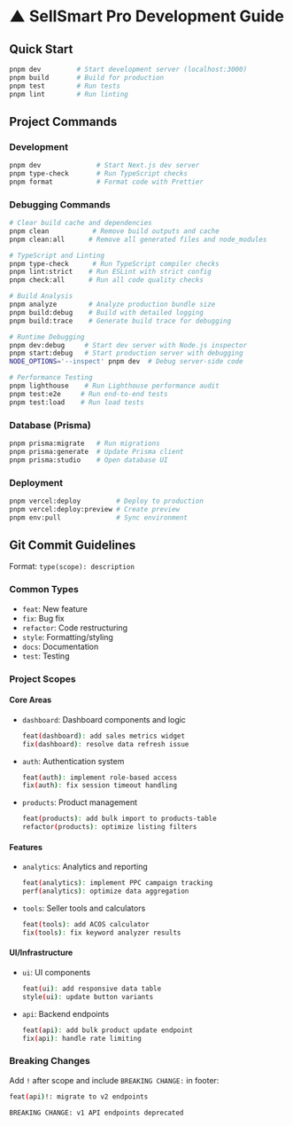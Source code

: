 # ▲ SellSmart Pro Development Guide

## Quick Start

```bash
pnpm dev         # Start development server (localhost:3000)
pnpm build       # Build for production
pnpm test        # Run tests
pnpm lint        # Run linting
```

## Project Commands

### Development
```bash
pnpm dev              # Start Next.js dev server
pnpm type-check       # Run TypeScript checks
pnpm format           # Format code with Prettier
```
### Debugging Commands
```bash
# Clear build cache and dependencies
pnpm clean           # Remove build outputs and cache
pnpm clean:all      # Remove all generated files and node_modules

# TypeScript and Linting
pnpm type-check      # Run TypeScript compiler checks
pnpm lint:strict    # Run ESLint with strict config
pnpm check:all      # Run all code quality checks

# Build Analysis
pnpm analyze        # Analyze production bundle size
pnpm build:debug    # Build with detailed logging
pnpm build:trace    # Generate build trace for debugging

# Runtime Debugging
pnpm dev:debug     # Start dev server with Node.js inspector
pnpm start:debug   # Start production server with debugging
NODE_OPTIONS='--inspect' pnpm dev  # Debug server-side code

# Performance Testing
pnpm lighthouse    # Run Lighthouse performance audit
pnpm test:e2e     # Run end-to-end tests
pnpm test:load    # Run load tests
```

### Database (Prisma)
```bash
pnpm prisma:migrate   # Run migrations
pnpm prisma:generate  # Update Prisma client
pnpm prisma:studio    # Open database UI
```

### Deployment
```bash
pnpm vercel:deploy         # Deploy to production
pnpm vercel:deploy:preview # Create preview
pnpm env:pull              # Sync environment
```

## Git Commit Guidelines

Format: `type(scope): description`

### Common Types
- `feat`: New feature
- `fix`: Bug fix
- `refactor`: Code restructuring
- `style`: Formatting/styling
- `docs`: Documentation
- `test`: Testing

### Project Scopes

#### Core Areas
- `dashboard`: Dashboard components and logic
  ```bash
  feat(dashboard): add sales metrics widget
  fix(dashboard): resolve data refresh issue
  ```

- `auth`: Authentication system
  ```bash
  feat(auth): implement role-based access
  fix(auth): fix session timeout handling
  ```

- `products`: Product management
  ```bash
  feat(products): add bulk import to products-table
  refactor(products): optimize listing filters
  ```

#### Features
- `analytics`: Analytics and reporting
  ```bash
  feat(analytics): implement PPC campaign tracking
  perf(analytics): optimize data aggregation
  ```

- `tools`: Seller tools and calculators
  ```bash
  feat(tools): add ACOS calculator
  fix(tools): fix keyword analyzer results
  ```

#### UI/Infrastructure
- `ui`: UI components
  ```bash
  feat(ui): add responsive data table
  style(ui): update button variants
  ```

- `api`: Backend endpoints
  ```bash
  feat(api): add bulk product update endpoint
  fix(api): handle rate limiting
  ```

### Breaking Changes

Add `!` after scope and include `BREAKING CHANGE:` in footer:

```bash
feat(api)!: migrate to v2 endpoints

BREAKING CHANGE: v1 API endpoints deprecated
```
